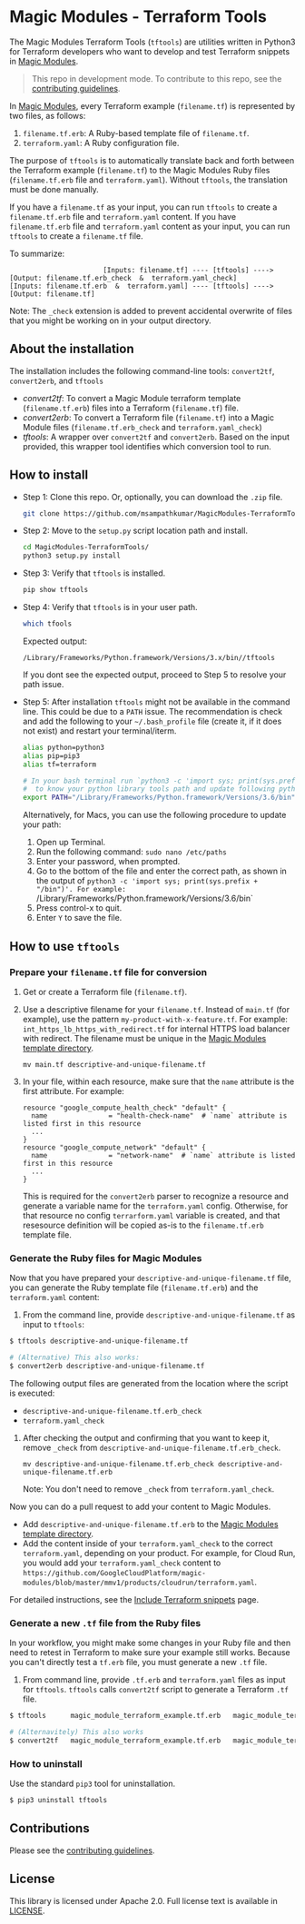 # Magic Modules - Terraform Tools

The Magic Modules Terraform Tools (`tftools`) are utilities written in Python3 for Terraform developers who want to develop and test Terraform snippets in [Magic Modules](https://github.com/GoogleCloudPlatform/magic-modules).

> This repo in development mode. To contribute to this repo, see the [contributing guidelines](CONTRIBUTING.md).

In [Magic Modules](https://github.com/GoogleCloudPlatform/magic-modules), every Terraform example (`filename.tf`) is represented by two files, as follows:

1. `filename.tf.erb`: A Ruby-based template file of `filename.tf`.
2. `terraform.yaml`: A Ruby configuration file.

The purpose of `tftools` is to automatically translate back and forth between the Terraform example (`filename.tf`) to the Magic Modules Ruby files (`filename.tf.erb` file and `terraform.yaml`). Without `tftools`, the translation must be done manually.

If you have a `filename.tf` as your input, you can run `tftools` to create a `filename.tf.erb` file and `terraform.yaml` content.
If you have `filename.tf.erb` file and `terraform.yaml` content as your input, you can run `tftools` to create a `filename.tf` file.

To summarize:

```
                       [Inputs: filename.tf] ---- [tftools] ----> [Output: filename.tf.erb_check  &  terraform.yaml_check]
[Inputs: filename.tf.erb  &  terraform.yaml] ---- [tftools] ----> [Output: filename.tf]
```

Note: The `_check` extension is added to prevent accidental overwrite of files that you might be working on in your output directory.

## About the installation

The installation includes the following command-line tools: `convert2tf`,  `convert2erb`, and `tftools`

- _convert2tf_: To convert a Magic Module terraform template (`filename.tf.erb`) files into a Terraform (`filename.tf`) file.
- _convert2erb_: To convert a Terraform file (`filename.tf`) into a Magic Module files (`filename.tf.erb_check` and `terraform.yaml_check`)
- _tftools_: A wrapper over `convert2tf` and `convert2erb`. Based on the input provided, this wrapper tool identifies which conversion tool to run.

## How to install

- Step 1: Clone this repo. Or, optionally, you can download the `.zip` file.

  ```bash
  git clone https://github.com/msampathkumar/MagicModules-TerraformTools.git
  ```

- Step 2: Move to the `setup.py` script location path and install.

  ```bash
  cd MagicModules-TerraformTools/
  python3 setup.py install
  ```

- Step 3: Verify that `tftools` is installed.

  ```bash
  pip show tftools
  ```

- Step 4: Verify that `tftools` is in your user path.

  ```bash
  which tfools
  ```
  
  Expected output:
  
  ```
  /Library/Frameworks/Python.framework/Versions/3.x/bin//tftools
  ```
  
  If you dont see the expected output, proceed to Step 5 to resolve your path issue.

- Step 5: After installation `tftools` might not be available in the command line. This could be due to a `PATH` issue. The recommendation is check and add the following to your `~/.bash_profile` file (create it, if it does not exist) and restart your terminal/iterm.

  ```bash
  alias python=python3
  alias pip=pip3
  alias tf=terraform

  # In your bash terminal run `python3 -c 'import sys; print(sys.prefix + "/bin")'`
  #  to know your python library tools path and update following python path accordingly.
  export PATH="/Library/Frameworks/Python.framework/Versions/3.6/bin":$PATH. # Change to the version shown in 
  ```
  
  Alternatively, for Macs, you can use the following procedure to update your path:
  
  1. Open up Terminal.
  1. Run the following command: `sudo nano /etc/paths`
  1. Enter your password, when prompted.
  1. Go to the bottom of the file and enter the correct path, as shown in the output of `python3 -c 'import sys; print(sys.prefix + "/bin")'. For example: `/Library/Frameworks/Python.framework/Versions/3.6/bin`
  1. Press control-x to quit.
  1. Enter `Y` to save the file.

## How to use `tftools`

### Prepare your `filename.tf` file for conversion

1. Get or create a Terraform file (`filename.tf`).
2. Use a descriptive filename for your `filename.tf`. Instead of `main.tf` (for example), use the pattern `my-product-with-x-feature.tf`. For example:   `int_https_lb_https_with_redirect.tf` for internal HTTPS load balancer with redirect. The filename must be unique in the [Magic Modules template directory](https://github.com/GoogleCloudPlatform/magic-modules/tree/master/mmv1/templates/terraform/examples).

   ```
   mv main.tf descriptive-and-unique-filename.tf
   ```
   
4. In your file, within each resource, make sure that the `name` attribute is the first attribute. For example:

   ```
   resource "google_compute_health_check" "default" {
     name               = "health-check-name"  # `name` attribute is listed first in this resource
     ...
   }
   resource "google_compute_network" "default" {
     name               = "network-name"  # `name` attribute is listed first in this resource
     ...
   }
   ```
 
   This is required for the `convert2erb` parser to recognize a resource and generate a variable name for the `terraform.yaml` config. Otherwise, for that resource no config `terrarform.yaml` variable is created, and that resesource definition will be copied as-is to the `filename.tf.erb` template file.

### Generate the Ruby files for Magic Modules

Now that you have prepared your `descriptive-and-unique-filename.tf` file, you can generate the Ruby template file (`filename.tf.erb`) and the `terraform.yaml` content:

1. From the command line, provide `descriptive-and-unique-filename.tf` as input to `tftools`:

  ```bash
  $ tftools descriptive-and-unique-filename.tf

  # (Alternative) This also works:
  $ convert2erb descriptive-and-unique-filename.tf
  ```
  
  The following output files are generated from the location where the script is executed:

  * `descriptive-and-unique-filename.tf.erb_check`
  * `terraform.yaml_check`

1. After checking the output and confirming that you want to keep it, remove `_check` from `descriptive-and-unique-filename.tf.erb_check`.

   ```
   mv descriptive-and-unique-filename.tf.erb_check descriptive-and-unique-filename.tf.erb
   ```
   
   Note: You don't need to remove `_check` from `terraform.yaml_check`.

Now you can do a pull request to add your content to Magic Modules.

* Add `descriptive-and-unique-filename.tf.erb` to the [Magic Modules template directory](https://github.com/GoogleCloudPlatform/magic-modules/tree/master/mmv1/templates/terraform/examples).
* Add the content inside of your `terraform.yaml_check` to the correct `terraform.yaml`, depending on your product. For example, for Cloud Run, you would add your `terraform.yaml_check` content to `https://github.com/GoogleCloudPlatform/magic-modules/blob/master/mmv1/products/cloudrun/terraform.yaml`.

For detailed instructions, see the [Include Terraform snippets](https://cloud.google.com/guides/authoring/terraform-snippets) page.

### Generate a new `.tf` file from the Ruby files

In your workflow, you might make some changes in your Ruby file and then need to retest in Terraform to make sure your example still works. Because you can't directly test a `tf.erb` file, you must generate a new `.tf` file.

1. From command line, provide `.tf.erb` and `terraform.yaml` files as input for `tftools`. `tftools` calls `convert2tf` script to generate a Terraform `.tf` file.

  ```bash
  $ tftools      magic_module_terraform_example.tf.erb   magic_module_terraform.yaml

  # (Alternavitely) This also works
  $ convert2tf   magic_module_terraform_example.tf.erb   magic_module_terraform.yaml
  ```

### How to uninstall

Use the standard `pip3` tool for uninstallation.

```bash
$ pip3 uninstall tftools
```

## Contributions

Please see the [contributing guidelines](CONTRIBUTING.md).

## License

This library is licensed under Apache 2.0. Full license text is available in [LICENSE](LICENSE).
